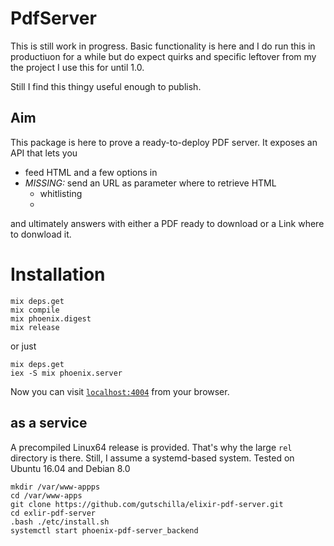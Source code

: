 # PdfServer

This is still work in progress. Basic functionality is here and I do run this in
productiuon for a while but do expect quirks and specific leftover from my the
project I use this for until 1.0.

Still I find this thingy useful enough to publish. 

## Aim

This package is here to prove a ready-to-deploy PDF server. It exposes an API that lets you

- feed HTML and a few options in
- _MISSING:_ send an URL as parameter where to retrieve HTML
  - whitlisting
  - 
  
and ultimately answers with either a PDF ready to download or a Link where to donwload it.

# Installation

```
mix deps.get
mix compile
mix phoenix.digest
mix release
```

or just

```
mix deps.get
iex -S mix phoenix.server
```
Now you can visit [`localhost:4004`](http://localhost:4004) from your browser.

## as a service

A precompiled Linux64 release is provided. That's why the large `rel` directory
is there. Still, I assume a systemd-based system. Tested on Ubuntu 16.04 and
Debian 8.0

```
mkdir /var/www-appps
cd /var/www-apps
git clone https://github.com/gutschilla/elixir-pdf-server.git 
cd exlir-pdf-server
.bash ./etc/install.sh
systemctl start phoenix-pdf-server_backend
```
